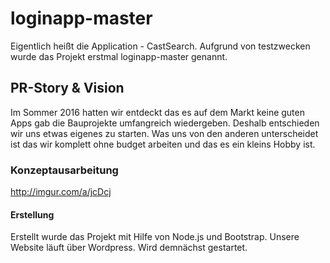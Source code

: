 # loginapp-master

Eigentlich heißt die Application - CastSearch. Aufgrund von testzwecken wurde das Projekt erstmal loginapp-master genannt.

## PR-Story & Vision

Im Sommer 2016 hatten wir entdeckt das es auf dem Markt keine guten Apps gab die Bauprojekte umfangreich wiedergeben.
Deshalb entschieden wir uns etwas eigenes zu starten.
Was uns von den anderen unterscheidet ist das wir komplett ohne budget arbeiten und das es ein kleins Hobby ist.


### Konzeptausarbeitung


http://imgur.com/a/jcDcj


#### Erstellung

Erstellt wurde das Projekt mit Hilfe von Node.js und Bootstrap.
Unsere Website läuft über Wordpress. Wird demnächst gestartet.
